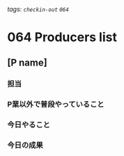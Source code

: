 ###### tags: `checkin-out` `064`

# 064 Producers list

## [P name]

### 担当

### P業以外で普段やっていること

### 今日やること

### 今日の成果
